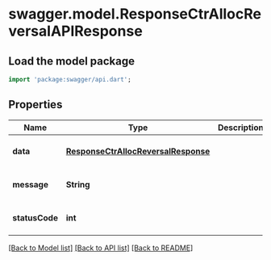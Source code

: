 # swagger.model.ResponseCtrAllocReversalAPIResponse

## Load the model package
```dart
import 'package:swagger/api.dart';
```

## Properties
Name | Type | Description | Notes
------------ | ------------- | ------------- | -------------
**data** | [**ResponseCtrAllocReversalResponse**](ResponseCtrAllocReversalResponse.md) |  | [optional] [default to null]
**message** | **String** |  | [optional] [default to null]
**statusCode** | **int** |  | [optional] [default to null]

[[Back to Model list]](../README.md#documentation-for-models) [[Back to API list]](../README.md#documentation-for-api-endpoints) [[Back to README]](../README.md)

